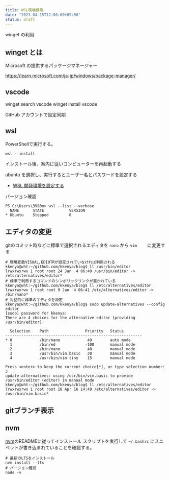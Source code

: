 ```yaml
---
title: WSL環境構築
date: "2023-04-15T12:00:00+09:00"
status: draft
---
```


winget の利用

## winget とは

Microsoft の提供するパッケージマネージャー

https://learn.microsoft.com/ja-jp/windows/package-manager/

## vscode

winget search vscode
winget install vscode

GitHub アカウントで設定同期

## wsl

PowerShellで実行する。

```shell
wsl --install
```

インストール後、案内に従いコンピューターを再起動する

ubuntu を選択し、実行するとユーザー名とパスワードを設定する

- [WSL 開発環境を設定する](https://learn.microsoft.com/ja-jp/windows/wsl/setup/environment)

バージョン確認

```shell
PS C:\Users\3980n> wsl --list --verbose
  NAME      STATE           VERSION
* Ubuntu    Stopped         0
```

## エディタの変更

gitのコミット時などに標準で選択されるエディタを `nano` から `vim	` に変更する

```shell
# 環境変数VISUAL,EDIOTRが設定されていなければ利用される
kkenya@wht:~/github.com/kkenya/blog$ ll /usr/bin/editor
lrwxrwxrwx 1 root root 24 Jan  4 06:40 /usr/bin/editor -> /etc/alternatives/editor*
# 標準で利用するコマンドのシンボリックリンクが置かれている
kkenya@wht:~/github.com/kkenya/blog$ ll /etc/alternatives/editor
lrwxrwxrwx 1 root root 9 Jan  4 06:41 /etc/alternatives/editor -> /bin/nano*
# 対話的に標準のエディタを設定
kkenya@wht:~/github.com/kkenya/blog$ sudo update-alternatives --config editor
[sudo] password for kkenya:
There are 4 choices for the alternative editor (providing /usr/bin/editor).

  Selection    Path                Priority   Status
------------------------------------------------------------
* 0            /bin/nano            40        auto mode
  1            /bin/ed             -100       manual mode
  2            /bin/nano            40        manual mode
  3            /usr/bin/vim.basic   30        manual mode
  4            /usr/bin/vim.tiny    15        manual mode

Press <enter> to keep the current choice[*], or type selection number: 3
update-alternatives: using /usr/bin/vim.basic to provide /usr/bin/editor (editor) in manual mode
kkenya@wht:~/github.com/kkenya/blog$ ll /etc/alternatives/editor
lrwxrwxrwx 1 root root 18 Apr 16 14:49 /etc/alternatives/editor -> /usr/bin/vim.basic*
```

## gitブランチ表示

## nvm

[nvm](https://github.com/nvm-sh/nvm)のREADMEに従ってインストール
スクリプトを実行して `~/.bashrc` にスニペットが書き込まれていることを確認する。

```shell
# 最新のLTSをインストール
nvm install --lts
# バージョン確認
node -v
```
